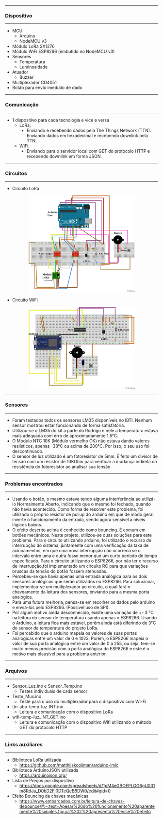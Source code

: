 ---------------------------------
### Dispositivo
---------------------------------
* MCU
  * Arduino
  * NodeMCU v3
* Módulo LoRa SX1276
* Módulo WiFi ESP8266 (embutido no NodeMCU v3)
* Sensores 
  * Temperatura
  * Luminosidade
* Atuador
  * Buzzer
* Multiplexador CD4051
* Botão para envio imediato de dado

---------------------------------
### Comunicação
---------------------------------
* 1 dispositivo para cada tecnologia e vice e versa
  * LoRa;
    * Enviando e recebendo dados pela The Things Network (TTN). Enviando dados em  hexadecimal e recebendo downlink pela TTN.
  * WiFi;
    * Enviando para o servidor local com GET do protocolo HTTP e recebendo downlink em forma JSON.
---------------------------------
### Circuitos
---------------------------------
* Circuito LoRa
<p align="center">
  <img src="EsquemaLoRa_bb1.png" width="350" title="Circuito LoRa">
</p>

* Circuito WiFi
<p align="center">
  <img src="EsquemaWiFi_bb.png" width="350" title="Circuito WiFi">
<p align="center">

---------------------------------
### Sensores
---------------------------------
* Foram testados todos os sensores LM35 disponíveis no IBTI. Nenhum sensor mostrou estar
funcionando de forma satisfatória.
* Utilizou-se o LM35 do kit a parte do Rodrigo e nele a temperatura estava mais adequada com erro de aproximadamente 1,5°C.
* O Módulo NTC 10K (Módulo vermelho OK) não estava dando valores realísticos, apenas -38°C ou acima de 200°C. Por isso, o seu uso foi descontinuado.
* O sensor de luz utilizado é um fotoresistor de 5mm. É feito um divisor de tensão com um resistor de 10KOhm para verificar a mudança indireta da resistência do fotoresistor ao analisar sua tensão.
---------------------------------
### Problemas encontrados
---------------------------------
* Usando o botão, o mesmo estava tendo alguma interferência ao utilizá-lo Normalmente Aberto. Indicando que o mesmo foi fechado, quando não havia acontecido. Como forma de resolver este problema, foi utilizado o próprio resistor de pullup do arduino em que de modo geral, inverte o funcionamento da entrada, sendo agora sensível
a níveis lógicos baixos.
* O efeito descrito acima é conhecido como bouncing. É comum em botões mecânicos. Neste projeto, utilizou-se duas soluções para este problema. Para o circuito utilizando arduino, foi utilizado o recurso de interrupção do sistema, juntamente com uma verificação da taxa de acionamentos, em que uma nova interrupção não ocorreria se o intervalo entre uma e outra fosse menor que um curto período de tempo especificado. Para o circuito utilizando o ESP8266, por não ter o recurso de interrupção,foi implementado um circuito RC para que variações bruscas da tensão do botão fossem atenuadas.
* Percebeu-se que havia apenas uma entrada analógica para os dois sensores analógicos que serão utilizados no ESP8266. Para solucionar, implementou-se um multiplexador ao circuito, o qual fará o chaveamento da leitura dos sensores, enviando para a mesma porta analógica.
* Para uma futura melhoria, pensa-se em recolher os dados pelo arduino e enviá-los pelo ESP8266. (Possível uso de SPI).
* Por algum motivo ainda desconhecido, existe uma variação de +- 3 °C na leitura do sensor de temperatura usando apenas o ESP8266. Usando o Arduino, a leitura fica mais estável, porém ainda está diferindo de 3°C do sensor de temperatura do projeto LoRa.
* Foi percebido que o arduino mapeia os valores de suas portas analógicas entre um valor de 0 e 1023. Porém, o ESP8266 mapeia o valor de sua porta analógica entre um valor de 0 a 255, ou seja, tem-se muito menos precisão com a porta analógica do ESP8266 e este é o motivo mais plausível para a problema anterior.
---------------------------------
### Arquivos
---------------------------------
* Sensor_Luz.ino e Sensor_Temp.ino 
  * Testes individuais de cada sensor
* Teste_Mux.ino 
  * Teste para o uso do multiplexador para o dispositivo com Wi-Fi  
* ttn-abp-temp-luz-INT.ino 
  * Leitura e comunicação com o dispositivo LoRa
* wifi-temp-luz_INT_GET.ino 
  * Leitura e comunicação com o dispositivo Wifi utilizando o método GET do protocolo HTTP
---------------------------------
### Links auxiliares
---------------------------------
* Biblioteca LoRa utilizada
  * https://github.com/matthijskooijman/arduino-lmic
* Biblioteca ArduinoJSON utilizada
  * https://arduinojson.org/
* Lista de Preços por dispositivo
  * https://docs.google.com/spreadsheets/d/1pM4eGBOEPLGG6gU031m8RdJa_D0bD2Fj0DTeQeB8DW0/edit#gid=0
* Efeito Bouncing de chaves mecânicas
  * https://www.embarcados.com.br/leitura-de-chaves-debounce/#:~:text=Apesar%20do%20funcionamento%20aparentemente%20simples,figura%202%20apresenta%20esse%20efeito

